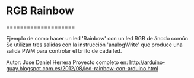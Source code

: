 # RGB Rainbow
====================

  Ejemplo de como hacer un led 'Rainbow' con un led RGB de ánodo común Se utilizan tres salidas con la instrucción 'analogWrite' que produce una salida PWM para controlar 
  el brillo de cada led.
  
  Autor: Jose Daniel Herrera
  Proyecto completo en: http://arduino-guay.blogspot.com.es/2012/08/led-rainbow-con-arduino.html
